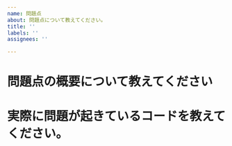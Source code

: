 ```yaml
---
name: 問題点
about: 問題点について教えてください。
title: ''
labels: ''
assignees: ''

---
```


# 問題点の概要について教えてください

# 実際に問題が起きているコードを教えてください。
